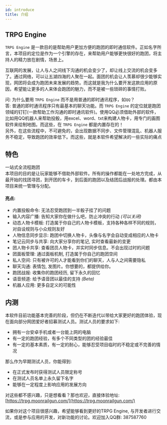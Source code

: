 ```yaml
---
id: introduce
title: 介绍
---
```


## TRPG Engine

`TRPG Engine` 是一款目的是帮助用户更加方便的跑团的即时通信软件。正如名字所言，本项目的定位是作为一个引擎的存在，来帮助用户能够更快很好的跑团，将主持人的精力放在剧情，场景上。

互联网的发展，让人与人之间线下沟通的机会变少了，却让线上交流的机会变多了。通过网络，可以让五湖四海的人聚在一起。面团的机会让人羡慕却很少能够实现，网团将会成为跑团未来发展的趋势。而这就是我为什么要开发这款应用的原因，希望能让更多的人来体会跑团的魅力，而不是被一些琐碎的事情打败。

问: 为什么要用 `TRPG Engine` 而不是用普通的即时通讯程序，如`QQ`？  
答: 普通的即时通讯程序只有最基本的聊天功能。而 `TRPG Engine` 的定位就是跑团领域的钉钉(一款帮助工作沟通的即时通讯软件)。使用QQ必须借助外部的软件，比如用QQ机器人来帮助投骰，用excel、word、txt来构建人物卡，用专门的画图软件来绘制地图。而这些，在 `TRPG Engine` 都是内置存在的！  
另外，在这些流程中，不可避免的，会出现数据不同步、文件管理混乱、机器人服务不稳定，导致跑团的效率低下。而这些，就是本软件希望解决的一些实际的痛点

## 特色

一站式全流程跑团  
本项目的目的是让玩家能够不借助外部软件。所有的操作都能在一处地方完成，从最开始的找团寻团，到开团的车卡，到后面的跑团以及结团后战报的处理。都由本项目来统一管理与分配。

#### 亮点:

- 内置投骰命令: 无法忍受跑团到一半骰子挂了的问题
- 输入内容广播: 告知大家你在做什么吧，防止冲突的行动 *(可以关闭)*
- 动态人物卡模板: 打造属于你自己的人物卡模板，支持各种各样不同的规则，对自设规则与小众规则友好
- 人物信息同步显示: 跑团中切换人物卡，头像与名字会自动变成相应的人物卡
- 笔记云同步与共享: 向大家分享你的笔记, 实时查看最新的变更
- 团人物卡共享: 查看团员人物卡，并实时同步信息。不会出现过时的问题
- 团面板管理: 通过面板机制, 打造属于你自己的跑团空间
- 私人空间: 只有被许可的人才能看到你们的聊天，人与人之间需要隐私
- 聊天沟通: 表情包, 发图片。你想要的，都提供给你。
- 跑团战报: 收集你的跑团经历, 留下永久的回忆
- 语音频道: 给予语音团以最佳的支持 *(Beta)*
- 机器人应用: 更多自定义的可能性

## 内测

本软件目前功能基本完善的阶段，但仍在不断迭代以带给大家更好的跑团体验，现在面向部分网团爱好者招募测试人员。测试人员的要求如下:

- 拥有一台安卓手机或者一台能上网的电脑
- 有一定的跑团经验，有多个不同类型的团的经验最佳
- 有一定的基本素质，有一定的耐心，能够忍受项目临时的不稳定或不完善的情况

那么作为早期测试人员，你能得到:

- 在正式发布时获得测试人员限定称号
- 在测试人员名单上永久留下名字
- 能够在一定程度上影响应用的发展方向

对这些都不感兴趣，只是想看看？那也欢迎，直接体验地址: [https://trpg.moonrailgun.com/](https://trpg.moonrailgun.com/)

如果你对这个项目很感兴趣，希望能够看到更好的TRPG Engine, 与开发者进行交流，或是参与应用的开发，对新功能的讨论。欢迎加入QQ群: 387587760
